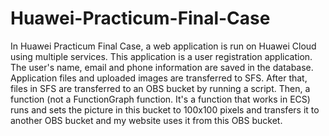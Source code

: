 # Huawei-Practicum-Final-Case
In Huawei Practicum Final Case, a web application is run on Huawei Cloud using multiple services. This application is a user registration application. The user's name, email and phone information are saved in the database. Application files and uploaded images are transferred to SFS. After that, files in SFS are transferred to an OBS bucket by running a script. Then, a function (not a FunctionGraph function. It's a function that works in ECS) runs and sets the picture in this bucket to 100x100 pixels and transfers it to another OBS bucket and my website uses it from this OBS bucket.

